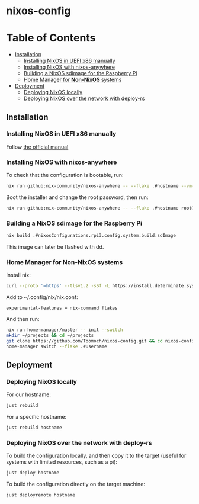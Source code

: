 # nixos-config
# Table of Contents
- [Installation](#installation)
   * [Installing NixOS in UEFI x86 manually](#installing-nixos-in-uefi-x86-manually)
   * [Installing NixOS with nixos-anywhere](#installing-nixos-with-nixos-anywhere)
   * [Building a NixOS sdimage for the Raspberry Pi](#building-a-nixos-sdimage-for-the-raspberry-pi)
   * [Home Manager for **Non-NixOS** systems](#home-manager-for-non-nixos-systems)
- [Deployment](#deployment)
   * [Deploying NixOS locally](#deploying-nixos-locally)
   * [Deploying NixOS over the network with deploy-rs](#deploying-nixos-over-the-network-with-deploy-rs)

## Installation
### Installing NixOS in UEFI x86 manually
Follow [the official manual](https://nixos.org/manual/nixos/stable/#sec-installation-manual)

### Installing NixOS with nixos-anywhere
To check that the configuration is bootable, run:
```bash
nix run github:nix-community/nixos-anywhere -- --flake .#hostname --vm-test
```

Boot the installer and change the root password, then run:
```bash
nix run github:nix-community/nixos-anywhere -- --flake .#hostname root@ip
```

### Building a NixOS sdimage for the Raspberry Pi
```bash
nix build .#nixosConfigurations.rpi3.config.system.build.sdImage
```
This image can later be flashed with dd.

### Home Manager for **Non-NixOS** systems

Install nix:

```bash
curl --proto '=https' --tlsv1.2 -sSf -L https://install.determinate.systems/nix | sh -s -- install
```

Add to ~/.config/nix/nix.conf:

```
experimental-features = nix-command flakes
```

And then run:

```bash
nix run home-manager/master -- init --switch
mkdir ~/projects && cd ~/projects
git clone https://github.com/Toomoch/nixos-config.git && cd nixos-config
home-manager switch --flake .#username
```

## Deployment
### Deploying NixOS locally
For our hostname:
```bash
just rebuild
```
For a specific hostname:
```bash
just rebuild hostname
```

### Deploying NixOS over the network with deploy-rs
To build the configuration locally, and then copy it to the target (useful for systems with limited resources, such as a pi):
```bash
just deploy hostname
```
To build the configuration directly on the target machine:
```bash
just deployremote hostname
```
